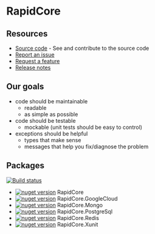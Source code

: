 # RapidCore

## Resources

- [Source code](https://github.com/rapidcore/rapidcore) - See and contribute to the source code
- [Report an issue](https://github.com/rapidcore/rapidcore/issues)
- [Request a feature](https://github.com/rapidcore/rapidcore/issues)
- [Release notes](https://github.com/rapidcore/rapidcore/releases)

## Our goals

- code should be maintainable
    - readable
    - as simple as possible
- code should be testable 
    - mockable (unit tests should be easy to control)
- exceptions should be helpful
    - types that make sense
    - messages that help you fix/diagnose the problem

## Packages

[![Build status](https://ci.appveyor.com/api/projects/status/ja3vf8fp1ros6q4t/branch/master?svg=true)](https://ci.appveyor.com/project/nover/rapidcore/branch/master)

- [![nuget version][core-nuget-image]][core-nuget-url] RapidCore
- [![nuget version][google-cloud-nuget-image]][google-cloud-nuget-url] RapidCore.GoogleCloud
- [![nuget version][mongo-nuget-image]][mongo-nuget-url] RapidCore.Mongo
- [![nuget version][postgres-nuget-image]][postgres-nuget-url] RapidCore.PostgreSql
- [![nuget version][redis-nuget-image]][redis-nuget-url] RapidCore.Redis
- [![nuget version][xunit-nuget-image]][xunit-nuget-url] RapidCore.Xunit

[core-nuget-image]: https://img.shields.io/nuget/v/RapidCore.svg
[core-nuget-url]: https://www.nuget.org/packages/RapidCore

[google-cloud-nuget-image]: https://img.shields.io/nuget/v/RapidCore.GoogleCloud.svg
[google-cloud-nuget-url]: https://www.nuget.org/packages/RapidCore.GoogleCloud

[mongo-nuget-image]: https://img.shields.io/nuget/v/RapidCore.Mongo.svg
[mongo-nuget-url]: https://www.nuget.org/packages/RapidCore.Mongo

[postgres-nuget-image]: https://img.shields.io/nuget/v/RapidCore.PostgreSql.svg
[postgres-nuget-url]: https://www.nuget.org/packages/RapidCore.PostgreSql

[redis-nuget-image]: https://img.shields.io/nuget/v/RapidCore.Redis.svg
[redis-nuget-url]: https://www.nuget.org/packages/RapidCore.Redis

[xunit-nuget-image]: https://img.shields.io/nuget/v/RapidCore.Xunit.svg
[xunit-nuget-url]: https://www.nuget.org/packages/RapidCore.Xunit
